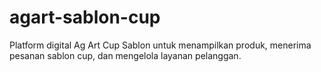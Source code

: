 # agart-sablon-cup
Platform digital Ag Art Cup Sablon untuk menampilkan produk, menerima pesanan sablon cup, dan mengelola layanan pelanggan.
